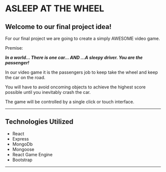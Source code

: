 # ASLEEP AT THE WHEEL

## Welcome to our final project idea!

For our final project we are going to create a simply AWESOME video game.

Premise:

_**In a world... There is one car... AND ...A sleepy driver. You are the passenger!**_

In our video game it is the passengers job to keep take the wheel and keep the car on the road.

You will have to avoid oncoming objects to achieve the highest score possible until you inevitably crash the car.

The game will be controlled by a single click or touch interface.

---

## Technologies Utilized

* React
* Express
* MongoDb
* Mongoose
* React Game Engine
* Bootstrap

---